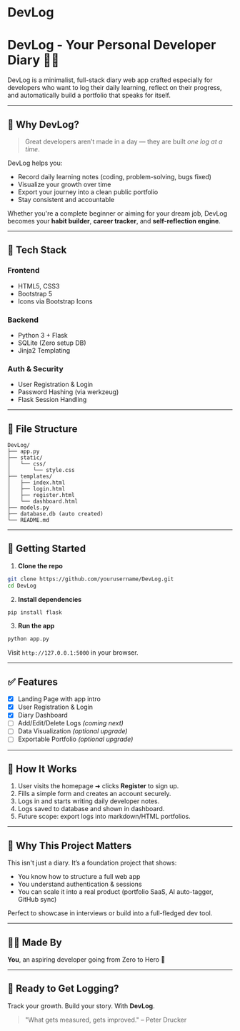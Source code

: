 # DevLog
# DevLog - Your Personal Developer Diary 🧠📓

DevLog is a minimalist, full-stack diary web app crafted especially for developers who want to log their daily learning, reflect on their progress, and automatically build a portfolio that speaks for itself.

---

## 🌟 Why DevLog?
> Great developers aren’t made in a day — they are built *one log at a time*.

DevLog helps you:
- Record daily learning notes (coding, problem-solving, bugs fixed)
- Visualize your growth over time
- Export your journey into a clean public portfolio
- Stay consistent and accountable

Whether you're a complete beginner or aiming for your dream job, DevLog becomes your **habit builder**, **career tracker**, and **self-reflection engine**.

---

## 🔧 Tech Stack

### Frontend
- HTML5, CSS3
- Bootstrap 5
- Icons via Bootstrap Icons

### Backend
- Python 3 + Flask
- SQLite (Zero setup DB)
- Jinja2 Templating

### Auth & Security
- User Registration & Login
- Password Hashing (via werkzeug)
- Flask Session Handling

---

## 📁 File Structure
```
DevLog/
├── app.py
├── static/
│   └── css/
│       └── style.css
├── templates/
│   ├── index.html
│   ├── login.html
│   ├── register.html
│   └── dashboard.html
├── models.py
├── database.db (auto created)
└── README.md
```

---

## 🚀 Getting Started

1. **Clone the repo**
```bash
git clone https://github.com/yourusername/DevLog.git
cd DevLog
```

2. **Install dependencies**
```bash
pip install flask
```

3. **Run the app**
```bash
python app.py
```
Visit `http://127.0.0.1:5000` in your browser.

---

## ✅ Features
- [x] Landing Page with app intro
- [x] User Registration & Login
- [x] Diary Dashboard
- [ ] Add/Edit/Delete Logs *(coming next)*
- [ ] Data Visualization *(optional upgrade)*
- [ ] Exportable Portfolio *(optional upgrade)*

---

## 🧠 How It Works

1. User visits the homepage ➜ clicks **Register** to sign up.
2. Fills a simple form and creates an account securely.
3. Logs in and starts writing daily developer notes.
4. Logs saved to database and shown in dashboard.
5. Future scope: export logs into markdown/HTML portfolios.

---

## 📌 Why This Project Matters
This isn't just a diary. It’s a foundation project that shows:
- You know how to structure a full web app
- You understand authentication & sessions
- You can scale it into a real product (portfolio SaaS, AI auto-tagger, GitHub sync)

Perfect to showcase in interviews or build into a full-fledged dev tool.

---

## 👨‍💻 Made By
**You**, an aspiring developer going from Zero to Hero 🚀

---

## 🏁 Ready to Get Logging?
Track your growth. Build your story. With **DevLog**.

> "What gets measured, gets improved." – Peter Drucker
